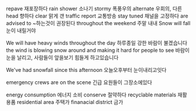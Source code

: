 repave 재포장하다
rain shower 소나기
stormy 폭풍우의
alternate  우회의, 다른
head 향하다
clear 맑게 갠
traffic report 교통방송
stay tuned 채널을 고정하다
are advised to ~하는것이 권장된다
throughout the weekend 주말 내내
Snow will fall 눈이 내릴거야

We will have heavy winds throughout the day 하루종일 강한 바람이 불겠습니다
the wind is blowing snow around and making it hard for people to see
바람이 눈을 날리고, 사람들이 앞을보기 힘들게 하고있습니다

We've had snowfall since this afternoon 오늘오후부터 눈이내리고잇다

emergency crews are on the scene
긴급 요원들이 그장소에있다

energy consumption 에너지 소비
conserve 절약하다
recyclable materials 재활용품
residential area 주택가
finanacial district 금가


